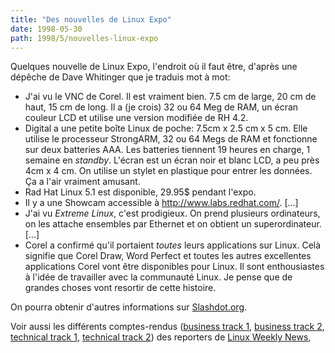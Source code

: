 ```yaml
---
title: "Des nouvelles de Linux Expo"
date: 1998-05-30
path: 1998/5/nouvelles-linux-expo
---
```


<P>
Quelques nouvelle de Linux Expo, l'endroit où il faut être, d'après
une dépêche de Dave Whitinger que je traduis mot à mot:
</P>

<UL>

<LI>J'ai vu le VNC de Corel. Il est vraiment bien. 7.5 cm de large,
20 cm de haut, 15 cm de long. Il a (je crois) 32 ou 64 Meg de RAM,
un écran couleur LCD et utilise une version modifiée de RH 4.2.
<LI>Digital a une petite boîte Linux de poche: 7.5cm x 2.5 cm x 5 cm.
Elle utilise le processeur StrongARM, 32 ou 64 Megs de RAM et fonctionne
sur deux batteries AAA. Les batteries tiennent 19 heures en charge, 1 semaine
en <EM>standby</EM>. L'écran est un écran noir et blanc LCD, a peu près
4cm x 4 cm. On utilise un stylet en plastique pour entrer les données. Ça
a l'air vraiment amusant.
<LI>Rad Hat Linux 5.1 est disponible, 29.95$ pendant l'expo.
<LI>Il y a une Showcam accessible à
<A HREF="http://www.labs.redhat.com/">http://www.labs.redhat.com/</A>. [...]
<LI>J'ai vu <EM>Extreme Linux</EM>, c'est prodigieux. On prend plusieurs
ordinateurs, on les attache ensembles par Ethernet et on obtient un
superordinateur. [...]
<LI>Corel a confirmé qu'il portaient <EM>toutes</EM> leurs applications
sur Linux. Celà signifie que Corel Draw, Word Perfect et toutes les autres
excellentes applications Corel vont être disponibles pour Linux.
Il sont enthousiastes à l'idée de travailler avec la communauté Linux.
Je pense que de grandes choses vont resortir de cette histoire.
</UL>

<P>
On pourra obtenir d'autres informations sur <A HREF="http://slashdot.org/">Slashdot.org</A>.
</P>

<P>Voir aussi les différents comptes-rendus
(<A HREF="http://lwn.net/daily/ecle1.html">business track 1</A>,
<A HREF="http://lwn.net/daily/ecle2.html">business track 2</A>,
<A HREF="http://lwn.net/daily/fcle1.html">technical track 1</A>,
<A HREF="http://lwn.net/daily/fcle2.html">technical track 2</A>)
des reporters de <A HREF="http://lwn.net/">Linux Weekly News</A>,
</P>


